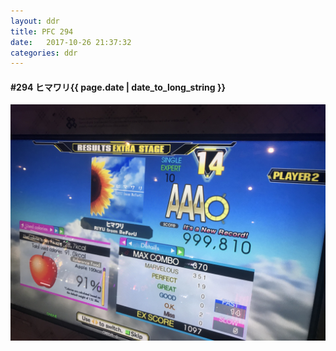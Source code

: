 ```yaml
---
layout: ddr
title: PFC 294
date:   2017-10-26 21:37:32
categories: ddr
---
```


#### **#294** ヒマワリ<span class="pull-right">{{ page.date | date_to_long_string }}</span>
![](/images/pfc/294_ヒマワリ.jpg)
